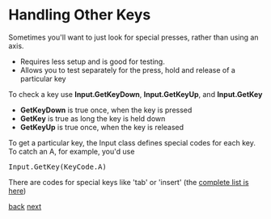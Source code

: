 # Handling Other Keys

Sometimes you'll want to just look for special  presses, rather than using an axis.

* Requires less setup and is good for testing.  
* Allows you to test separately for the press, hold and release of a particular key

To check a key use **Input.GetKeyDown**, **Input.GetKeyUp**, and **Input.GetKey**

* **GetKeyDown** is true once, when the key is pressed
* **GetKey** is true as long the key is held down 
* **GetKeyUp** is true once, when the key is released

To get a particular key, the Input class defines special codes for each key.  To catch an A, for example, you'd use<pre>Input.GetKey(KeyCode.A)</pre>There are codes for special keys like 'tab' or 'insert' (the [complete list is here](http://docs.unity3d.com/Documentation/ScriptReference/KeyCode.html)) 

[back](4-9) [next](4-11)